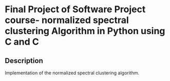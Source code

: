 # Final Project of Software Project course- normalized spectral clustering Algorithm in Python using C and C

## Description
Implementation of the normalized spectral clustering algorithm.
